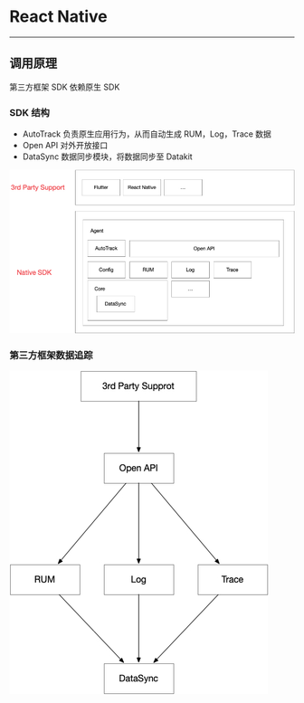 # React Native

---

## 调用原理
第三方框架 SDK 依赖原生 SDK
### SDK 结构

- AutoTrack 负责原生应用行为，从而自动生成 RUM，Log，Trace 数据
- Open API 对外开放接口
- DataSync 数据同步模块，将数据同步至 Datakit

![](../img/sdk_arch.png)

### 第三方框架数据追踪

![](../img/third-part.png)



